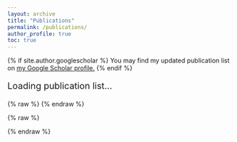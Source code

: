 ```yaml
---
layout: archive
title: "Publications"
permalink: /publications/
author_profile: true
toc: true
---
```


{% if site.author.googlescholar %}
  You may find my updated publication list on <u><a href="{{site.author.googlescholar}}">my Google Scholar profile</a>.</u>
{% endif %}
<br>

<div id="bibbase-container">
    <p id="loading-message" style="font-size: 20px;">Loading publication list...</p>
  {% raw %}
  <script id="bibbase-script" src="https://bibbase.org/show?bib=https://bibbase.org/f/gSr8DjLGW8y2y2snm/uploaded.bib&jsonp=1"></script>
  {% endraw %}
</div>

{% raw %}
<script>
  document.addEventListener("DOMContentLoaded", function() {
    let bibbaseContainer = document.getElementById("bibbase-container");
    let loadingMessage = document.getElementById("loading-message");

    console.log("📢 MutationObserver script started.");

    if (bibbaseContainer) {
      console.log("✅ Found #bibbase-container, setting up observer...");

      // Set up MutationObserver to watch for content changes
      let observer = new MutationObserver(function(mutations) {
        mutations.forEach(function(mutation) {
          mutation.addedNodes.forEach(node => {
            console.log("🔍 Node added:", node);

            // Ensure the added node is an element and not empty
            if (node.nodeType === 1 && node.innerHTML.trim().length > 0) {
              console.log("🎉 BibBase content detected, hiding loading message!");

              if (loadingMessage) {
                loadingMessage.style.display = "none"; // Hide loading message
              }
              observer.disconnect(); // Stop observing after content appears
            }
          });
        });
      });

      // Start observing the BibBase container for content changes
      observer.observe(bibbaseContainer, { childList: true, subtree: true });

      // Fallback: If no changes detected after 10 seconds, hide the message
      setTimeout(() => {
        console.log("⚠️ Timeout reached, hiding loading message as a fallback.");
        if (loadingMessage) {
          loadingMessage.style.display = "none";
        }
      }, 10000);
    } else {
      console.error("❌ #bibbase-container not found!");
    }
  });
</script>
{% endraw %}